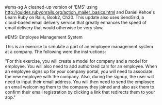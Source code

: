 #ems-sg
A cleaned-up version of 'EMS' using http://guides.rubyonrails.org/action_mailer_basics.html and Daniel Kehoe's Learn Ruby on Rails, Book2, Ch20. This update also uses SendGrid, a cloud-based email delivery service that greatly enhances the speed of email delivery that would otherwise be very slow.

#EMS:  Employee Management System

This is an exercise to simulate a part of an employee management system at a company.
The following were the instructions:

"For this exercise, you will create a model for company and a model for employee.
You will also need to add authorized cars for an employee. When an employee
signs up for your company portal, you will need to associate the new employee
with the company. Also, during the signup, the user will need to input their
email address. You will then need to send the employee an email welcoming them
to the company they joined and also ask them to confirm their email
registration by clicking a link that redirects them to your app."
